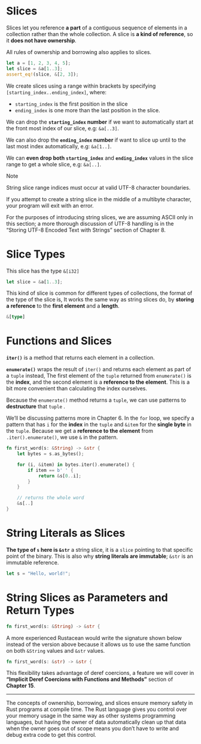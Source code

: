# Slices

Slices let you reference **a part** of a contiguous sequence of elements in a collection rather than the whole collection. A slice is **a kind of reference**, so it **does not have ownership**.

All rules of ownership and borrowing also applies to slices.

```rust
let a = [1, 2, 3, 4, 5];
let slice = &a[1..3];
assert_eq!(slice, &[2, 3]);
```

We create slices using a range within brackets by specifying `[starting_index..ending_index]`, where:

- `starting_index` is the first position in the slice
- `ending_index` is one more than the last position in the slice.

We can drop the **`starting_index` number** if we want to automatically start at the front most index of our slice, e.g: `&a[..3]`.

We can also drop the **`ending_index` number** if want to slice up until to the last most index automatically, e.g: `&a[1..]`.

We can **even drop both `starting_index`** and **`ending_index`** values in the slice range to get a whole slice, e.g: `&a[..]`.

> [!Note]  
> String slice range indices must occur at valid UTF-8 character boundaries.
>
> If you attempt to create a string slice in the middle of a multibyte character, your program will exit with an error.
>
> For the purposes of introducing string slices, we are assuming ASCII only in this section; a more thorough discussion of UTF-8 handling is in the “Storing UTF-8 Encoded Text with Strings” section of Chapter 8.

# Slice Types

This slice has the type `&[i32]`

```rust
let slice = &a[1..3];
```

This kind of slice is common for different types of collections, the format of the type of the slice is, It works the same way as string slices do, by **storing a reference** to the **first element** and a **length**.

```rust
&[type]
```

# Functions and Slices

**`iter()`** is a method that returns each element in a collection.

**`enumerate()`** wraps the result of `iter()` and returns each element as part of a `tuple` instead, The first element of the `tuple` returned from `enumerate()` is the **index**, and the second element is a **reference to the element**. This is a bit more convenient than calculating the index ourselves.

Because the `enumerate()` method returns a `tuple`, we can use patterns to **destructure** that `tuple` .

We’ll be discussing patterns more in Chapter 6. In the `for` loop, we specify a pattern that has `i` for the **index** in the `tuple` and `&item` for the **single byte** in the `tuple`. Because we get a **reference to the element** from `.iter().enumerate()`, we use `&` in the pattern.

```rust
fn first_word(s: &String) -> &str {
    let bytes = s.as_bytes();

    for (i, &item) in bytes.iter().enumerate() {
        if item == b' ' {
            return &s[0..i];
        }
    }

    // returns the whole word
    &s[..]
}
```

# String Literals as Slices

**The type of `s` here is `&str`** a string slice, it is a `slice` pointing to that specific point of the binary. This is also why **string literals are immutable**; `&str` is an immutable reference.

```rust
let s = "Hello, world!";
```

# String Slices as Parameters and Return Types

```rust
fn first_word(s: &String) -> &str {
```

A more experienced Rustacean would write the signature shown below instead of the version above because it allows us to use the same function on both `&String` values and `&str` values.

```rust
fn first_word(s: &str) -> &str {
```

This flexibility takes advantage of deref coercions, a feature we will cover in **“Implicit Deref Coercions with Functions and Methods”** section of **Chapter 15**.

--------------------------------------------------------

The concepts of ownership, borrowing, and slices ensure memory safety in Rust programs at compile time. The Rust language gives you control over your memory usage in the same way as other systems programming languages, but having the owner of data automatically clean up that data when the owner goes out of scope means you don’t have to write and debug extra code to get this control.